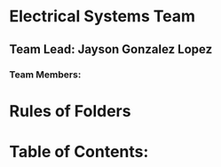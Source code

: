 # Electrical Systems Team

## Team Lead: Jayson Gonzalez Lopez

### Team Members:

# Rules of Folders

# Table of Contents:
